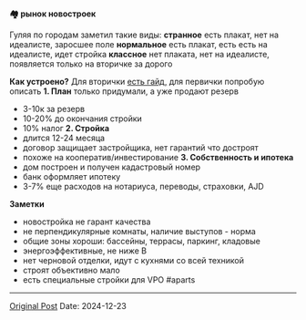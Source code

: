 **🏘 рынок новостроек**

Гуляя по городам заметил такие виды:
**странное** есть плакат, нет на идеалисте, заросшее поле
**нормальное** есть плакат, есть есть на идеалисте, идет стройка
**классное** нет плаката, нет на идеалисте, появляется только на вторичке за дорого

**Как устроено?**
Для вторички [есть гайд,](https://docs.google.com/document/d/1_wdt27fV0fhSXe9Hs9ysG7DrLI925JRM4V1roUYeSb0/) для первички попробую описать
**1. План** только придумали, а уже продают резерв
- 3-10к за резерв
- 10-20% до окончания стройки
- 10% налог
**2. Стройка**
- длится 12-24 месяца
- договор защищает застройщика, нет гарантий что достроят
- похоже на кооператив/инвестирование
**3. Собственность и ипотека**
- дом построен и получен кадастровый номер
- банк оформляет ипотеку
- 3-7% еще расходов на нотариуса, переводы, страховки, AJD

**Заметки**
- новостройка не гарант качества
- не перпендикулярные комнаты, наличие выступов - норма
- общие зоны хороши: бассейны, террасы, паркинг, кладовые
- энергоэффективные, не ниже B
- нет черновой отделки, идут с кухнями со всей техникой
- строят объективно мало
- есть специальные стройки для VPO
#aparts

---
[Original Post](https://t.me/lev2tarragona/2912)
Date: 2024-12-23
